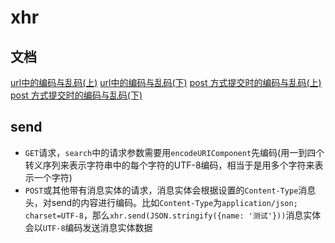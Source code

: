 # xhr

## 文档
[url中的编码与乱码(上)](https://xiaogd.net/url-%e4%b8%ad%e7%9a%84%e7%bc%96%e7%a0%81%e4%b8%8e%e4%b9%b1%e7%a0%81%ef%bc%88%e4%b8%8a%ef%bc%89/)
[url中的编码与乱码(下)](https://xiaogd.net/url-%e4%b8%ad%e7%9a%84%e7%bc%96%e7%a0%81%e4%b8%8e%e4%b9%b1%e7%a0%81%ef%bc%88%e4%b8%8b%ef%bc%89/)
[post 方式提交时的编码与乱码(上)](https://xiaogd.net/%e8%a1%a8%e5%8d%95%ef%bc%88form%ef%bc%89-post-%e6%96%b9%e5%bc%8f%e6%8f%90%e4%ba%a4%e6%97%b6%e7%9a%84%e7%bc%96%e7%a0%81%e4%b8%8e%e4%b9%b1%e7%a0%81%ef%bc%88%e4%b8%8a%ef%bc%89/)
[post 方式提交时的编码与乱码(下)](https://xiaogd.net/%E8%A1%A8%E5%8D%95%EF%BC%88form%EF%BC%89-post-%E6%96%B9%E5%BC%8F%E6%8F%90%E4%BA%A4%E6%97%B6%E7%9A%84%E7%BC%96%E7%A0%81%E4%B8%8E%E4%B9%B1%E7%A0%81%EF%BC%88%E4%B8%8B%EF%BC%89/)

## send
* `GET`请求，`search`中的请求参数需要用`encodeURIComponent`先编码(用一到四个转义序列来表示字符串中的每个字符的UTF-8编码，相当于是用多个字符来表示一个字符)
* `POST`或其他带有消息实体的请求，消息实体会根据设置的`Content-Type`消息头，对send的内容进行编码。比如`Content-Type`为`application/json; charset=UTF-8`，那么`xhr.send(JSON.stringify({name: '测试'}))`消息实体会以`UTF-8`编码发送消息实体数据
